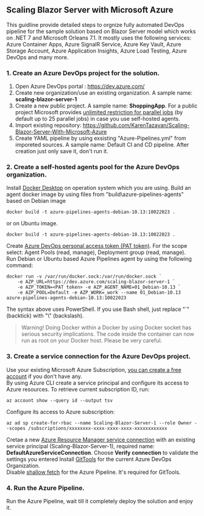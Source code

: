 ## Scaling Blazor Server with Microsoft Azure

This guidline provide detailed steps to orgnize fully automated
DevOps pipeline for the sample solution based on Blazor Server model which works on .NET 7 and Microsoft Orleans 7.1. It mostly uses the following services: Azure Container Apps, Azure SignalR Service, Azure Key Vault, Azure Storage Account, Azure Application Insights, Azure Load Testing, Azure DevOps and many more.

### 1. Create an Azure DevOps project for the solution.

1. Open Azure DevOps portal : https://dev.azure.com/
2. Create new organization/use an existing organization. A sample name: **scaling-blazor-server-1**
3. Create a new public project. A sample name: **ShoppingApp**. For a public project Microsoft provides 
[unlimited restriction for parallel jobs](https://learn.microsoft.com/en-us/azure/devops/pipelines/licensing/concurrent-jobs) (by default up to 25 parallel jobs) in case you use self-hosted agents.  
4. Import existing repository: https://github.com/KarenTazayan/Scaling-Blazor-Server-With-Microsoft-Azure
5. Create YAML pipeline by using exsisting "Azure-Pipelines.yml" from imporeted sources. A sample name: Default CI and CD pipeline. After creation just only save it, don't run it.

### 2. Create a self-hosted agents pool for the Azure DevOps organization.

Install [Docker Desktop](https://docs.docker.com/desktop/install/windows-install/) on operation system which you are using. Build an agent docker image by using files from "build\azure-pipelines-agents" based on Debian image
```
docker build -t azure-pipelines-agents-debian-10.13:10022023 .
```
or on Ubuntu image.
```
docker build -t azure-pipelines-agents-debian-10.13:10022023 .
```
Create [Azure DevOps personal access token (PAT token)](https://learn.microsoft.com/en-us/azure/devops/organizations/accounts/use-personal-access-tokens-to-authenticate). For the scope select: Agent Pools (read, manage), Deployment group (read, manage).  
Run Debian or Ubuntu based Azure Pipelines agent by using the following command:
```
docker run -v /var/run/docker.sock:/var/run/docker.sock `
    -e AZP_URL=https://dev.azure.com/scaling-blazor-server-1 `
    -e AZP_TOKEN=<PAT token> -e AZP_AGENT_NAME=01_Debian-10.13 `
    -e AZP_POOL=Default -e AZP_WORK=_work --name 01_Debian-10.13 azure-pipelines-agents-debian-10.13:10022023
```
The syntax above uses PowerShell. If you use Bash shell, just replace "`" (backtick) with "\\" (backslash).  
  
>Warning! Doing Docker within a Docker by using Docker socket has serious security implications. The code inside the container can now run as root on your Docker host. Please be very careful.

### 3. Create a service connection for the Azure DevOps project.

Use your existing Microsoft Azure Subscription, [you can create a free account](https://azure.microsoft.com/en-us/free/) if you don't have any.  
By using Azure CLI create a service principal and configure its access to Azure resources. To retrieve current subscription ID, run:  
```
az account show --query id --output tsv
```
Configure its access to Azure subscription:
```
az ad sp create-for-rbac --name Scaling-Blazor-Server-1 --role Owner --scopes /subscriptions/xxxxxxxx-xxxx-xxxx-xxxx-xxxxxxxxxxxx
```
Cretae a new [Azure Resource Manager service connection](https://learn.microsoft.com/en-us/azure/devops/pipelines/library/connect-to-azure?view=azure-devops#create-an-azure-resource-manager-service-connection-with-an-existing-service-principal) with an existing service principal (Scaling-Blazor-Server-1), required name: **DefaultAzureServiceConnection**. Choose **Verify connection** to validate the settings you entered
Install [GitTools](https://marketplace.visualstudio.com/items?itemName=gittools.gittools) for the current Azure DevOps Organization.  
Disable [shallow fetch](https://learn.microsoft.com/en-us/azure/devops/pipelines/yaml-schema/steps-checkout?view=azure-pipelines#shallow-fetch) for the Azure Pipeline. It's required for GitTools.

### 4. Run the Azure Pipeline.

Run the Azure Pipeline, wait till it completely deploy the solution and enjoy it.